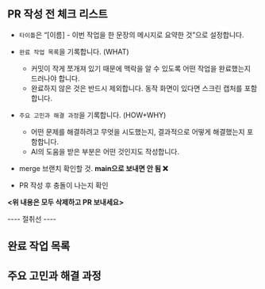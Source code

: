 ## PR 작성 전 체크 리스트

- `타이틀`은 “[이름] - 이번 작업을 한 문장의 메시지로 요약한 것”으로 설정합니다.
- `완료 작업 목록`을 기록합니다. (WHAT)
    - 커밋이 작게 쪼개져 있기 때문에 맥락을 알 수 있도록 어떤 작업을 완료했는지 드러나야 합니다.
    - 완료하지 않은 것은 반드시 제외합니다. 동작 화면이 있다면 스크린 캡처를 포함합니다.
- `주요 고민과 해결 과정`을 기록합니다. (HOW+WHY)
    - 어떤 문제를 해결하려고 무엇을 시도했는지, 결과적으로 어떻게 해결했는지 포함합니다.
    - AI의 도움을 받은 부분은 어떤 것인지도 작성합니다.

- merge 브랜치 확인할 것. **main으로 보내면 안 됨 :x:**
- PR 작성 후 충돌이 나는지 확인


**<위 내용은 모두 삭제하고 PR 보내세요>**

---- 절취선 ----


## 완료 작업 목록

## 주요 고민과 해결 과정
